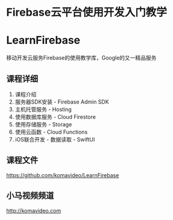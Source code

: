 Firebase云平台使用开发入门教学
===========================

# LearnFirebase

移动开发云服务Firebase的使用教学库，Google的又一精品服务

## 课程详细

01. 课程介绍
02. 服务器SDK安装 - Firebase Admin SDK
03. 主机托管服务 - Hosting
04. 使用数据库服务 - Cloud Firestore
05. 使用存储服务 - Storage
06. 使用云函数 - Cloud Functions
07. iOS联合开发 - 数据读取 - SwiftUI

## 课程文件

https://github.com/komavideo/LearnFirebase

## 小马视频频道
http://komavideo.com
